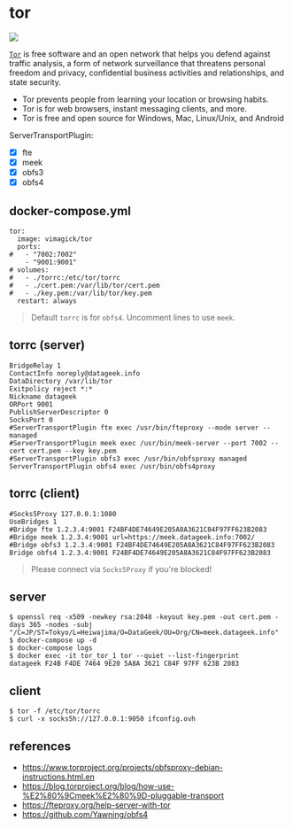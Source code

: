 tor
===

![](https://badge.imagelayers.io/vimagick/tor:latest.svg)

[`Tor`][1] is free software and an open network that helps you defend against
traffic analysis, a form of network surveillance that threatens personal
freedom and privacy, confidential business activities and relationships, and
state security.

- Tor prevents people from learning your location or browsing habits.
- Tor is for web browsers, instant messaging clients, and more.
- Tor is free and open source for Windows, Mac, Linux/Unix, and Android

ServerTransportPlugin:

- [x] fte
- [x] meek
- [x] obfs3
- [x] obfs4

## docker-compose.yml

```
tor:
  image: vimagick/tor
  ports:
#   - "7002:7002"
    - "9001:9001"
# volumes:
#   - ./torrc:/etc/tor/torrc
#   - ./cert.pem:/var/lib/tor/cert.pem
#   - ./key.pem:/var/lib/tor/key.pem
  restart: always
```

> Default `torrc` is for `obfs4`.
> Uncomment lines to use `meek`.

## torrc (server)

```
BridgeRelay 1
ContactInfo noreply@datageek.info
DataDirectory /var/lib/tor
Exitpolicy reject *:*
Nickname datageek
ORPort 9001
PublishServerDescriptor 0
SocksPort 0
#ServerTransportPlugin fte exec /usr/bin/fteproxy --mode server --managed
#ServerTransportPlugin meek exec /usr/bin/meek-server --port 7002 --cert cert.pem --key key.pem
#ServerTransportPlugin obfs3 exec /usr/bin/obfsproxy managed
ServerTransportPlugin obfs4 exec /usr/bin/obfs4proxy
```

## torrc (client)

```
#Socks5Proxy 127.0.0.1:1080
UseBridges 1
#Bridge fte 1.2.3.4:9001 F24BF4DE74649E205A8A3621C84F97FF623B2083
#Bridge meek 1.2.3.4:9001 url=https://meek.datageek.info:7002/
#Bridge obfs3 1.2.3.4:9001 F24BF4DE74649E205A8A3621C84F97FF623B2083
Bridge obfs4 1.2.3.4:9001 F24BF4DE74649E205A8A3621C84F97FF623B2083
```

> Please connect via `Socks5Proxy` if you're blocked!

## server

```
$ openssl req -x509 -newkey rsa:2048 -keyout key.pem -out cert.pem -days 365 -nodes -subj "/C=JP/ST=Tokyo/L=Heiwajima/O=DataGeek/OU=Org/CN=meek.datageek.info"
$ docker-compose up -d
$ docker-compose logs
$ docker exec -it tor_tor_1 tor --quiet --list-fingerprint
datageek F24B F4DE 7464 9E20 5A8A 3621 C84F 97FF 623B 2083
```

## client

```
$ tor -f /etc/tor/torrc
$ curl -x socks5h://127.0.0.1:9050 ifconfig.ovh
```

## references

- https://www.torproject.org/projects/obfsproxy-debian-instructions.html.en
- https://blog.torproject.org/blog/how-use-%E2%80%9Cmeek%E2%80%9D-pluggable-transport
- https://fteproxy.org/help-server-with-tor
- https://github.com/Yawning/obfs4

[1]: https://www.torproject.org/
